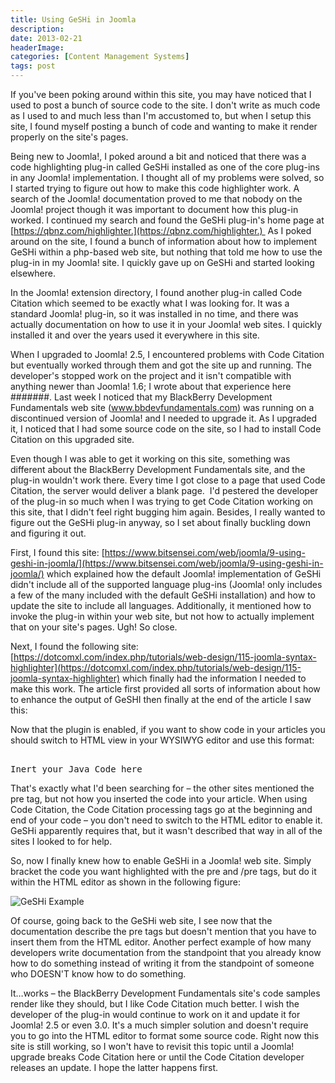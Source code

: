 ```yaml
---
title: Using GeSHi in Joomla
description: 
date: 2013-02-21
headerImage: 
categories: [Content Management Systems]
tags: post
---
```


If you've been poking around within this site, you may have noticed that I used to post a bunch of source code to the site. I don't write as much code as I used to and much less than I'm accustomed to, but when I setup this site, I found myself posting a bunch of code and wanting to make it render properly on the site's pages.

Being new to Joomla!, I poked around a bit and noticed that there was a code highlighting plug-in called GeSHi installed as one of the core plug-ins in any Joomla! implementation. I thought all of my problems were solved, so I started trying to figure out how to make this code highlighter work. A search of the Joomla! documentation proved to me that nobody on the Joomla! project though it was important to document how this plug-in worked. I continued my search and found the GeSHi plug-in's home page at [https://qbnz.com/highlighter.](https://qbnz.com/highlighter.)  As I poked around on the site, I found a bunch of information about how to implement GeSHi within a php-based web site, but nothing that told me how to use the plug-in in my Joomla! site. I quickly gave up on GeSHi and started looking elsewhere.

In the Joomla! extension directory, I found another plug-in called Code Citation which seemed to be exactly what I was looking for. It was a standard Joomla! plug-in, so it was installed in no time, and there was actually documentation on how to use it in your Joomla! web sites. I quickly installed it and over the years used it everywhere in this site.

When I upgraded to Joomla! 2.5, I encountered problems with Code Citation but eventually worked through them and got the site up and running. The developer's stopped work on the project and it isn't compatible with anything newer than Joomla! 1.6; I wrote about that experience here #######. Last week I noticed that my BlackBerry Development Fundamentals web site (www.bbdevfundamentals.com) was running on a discontinued version of Joomla! and I needed to upgrade it. As I upgraded it, I noticed that I had some source code on the site, so I had to install Code Citation on this upgraded site.

Even though I was able to get it working on this site, something was different about the BlackBerry Development Fundamentals site, and the plug-in wouldn't work there. Every time I got close to a page that used Code Citation, the server would deliver a blank page.  I'd pestered the developer of the plug-in so much when I was trying to get Code Citation working on this site, that I didn't feel right bugging him again. Besides, I really wanted to figure out the GeSHi plug-in anyway, so I set about finally buckling down and figuring it out.

First, I found this site: [https://www.bitsensei.com/web/joomla/9-using-geshi-in-joomla/](https://www.bitsensei.com/web/joomla/9-using-geshi-in-joomla/) which explained how the default Joomla! implementation of GeSHi didn't include all of the supported language plug-ins (Joomla! only includes a few of the many included with the default GeSHi installation) and how to update the site to include all languages. Additionally, it mentioned how to invoke the plug-in within your web site, but not how to actually implement that on your site's pages. Ugh! So close.

Next, I found the following site:  [https://dotcomxl.com/index.php/tutorials/web-design/115-joomla-syntax-highlighter](https://dotcomxl.com/index.php/tutorials/web-design/115-joomla-syntax-highlighter) which finally had the information I needed to make this work. The article first provided all sorts of information about how to enhance the output of GeSHI then finally at the end of the article I saw this:

Now that the plugin is enabled, if you want to show code in your articles you should switch to HTML view in your WYSIWYG editor and use this format:

<pre xml:lang=”java”>  
Inert your Java Code here  
</pre>

That's exactly what I'd been searching for – the other sites mentioned the pre tag, but not how you inserted the code into your article. When using Code Citation, the Code Citation processing tags go at the beginning and end of your code – you don't need to switch to the HTML editor to enable it. GeSHi apparently requires that, but it wasn't described that way in all of the sites I looked to for help.

So, now I finally knew how to enable GeSHi in a Joomla! web site. Simply bracket the code you want highlighted with the pre and /pre tags, but do it within the HTML editor as shown in the following figure:

![GeSHi Example](/images/2013/geshi-example.png)

Of course, going back to the GeSHi web site, I see now that the documentation describe the pre tags but doesn't mention that you have to insert them from the HTML editor. Another perfect example of how many developers write documentation from the standpoint that you already know how to do something instead of writing it from the standpoint of someone who DOESN'T know how to do something.

It…works – the BlackBerry Development Fundamentals site's code samples render like they should, but I like Code Citation much better. I wish the developer of the plug-in would continue to work on it and update it for Joomla! 2.5 or even 3.0. It's a much simpler solution and doesn't require you to go into the HTML editor to format some source code. Right now this site is still working, so I won't have to revisit this topic until a Joomla! upgrade breaks Code Citation here or until the Code Citation developer releases an update. I hope the latter happens first.